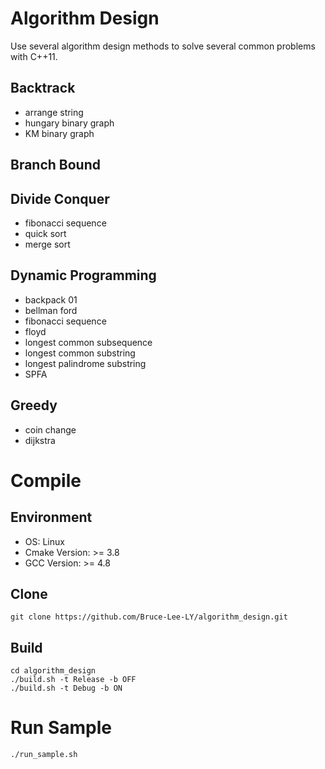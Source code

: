 # Algorithm Design
Use several algorithm design methods to solve several common problems with C++11.

## Backtrack
- arrange string
- hungary binary graph
- KM binary graph

## Branch Bound

## Divide Conquer
- fibonacci sequence
- quick sort
- merge sort

## Dynamic Programming
- backpack 01
- bellman ford
- fibonacci sequence
- floyd
- longest common subsequence
- longest common substring
- longest palindrome substring
- SPFA

## Greedy
- coin change
- dijkstra

# Compile
## Environment
- OS: Linux
- Cmake Version: >= 3.8
- GCC Version: >= 4.8

## Clone
```
git clone https://github.com/Bruce-Lee-LY/algorithm_design.git
```

## Build
```
cd algorithm_design
./build.sh -t Release -b OFF
./build.sh -t Debug -b ON
```

# Run Sample
```
./run_sample.sh
```
